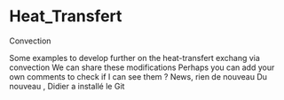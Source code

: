 # Heat_Transfert
Convection

Some examples to develop further on the heat-transfert exchang via convection
We can share these modifications
Perhaps you can add your own comments to check if I can see them ?
News, rien de nouveau
Du nouveau , Didier a installé le Git